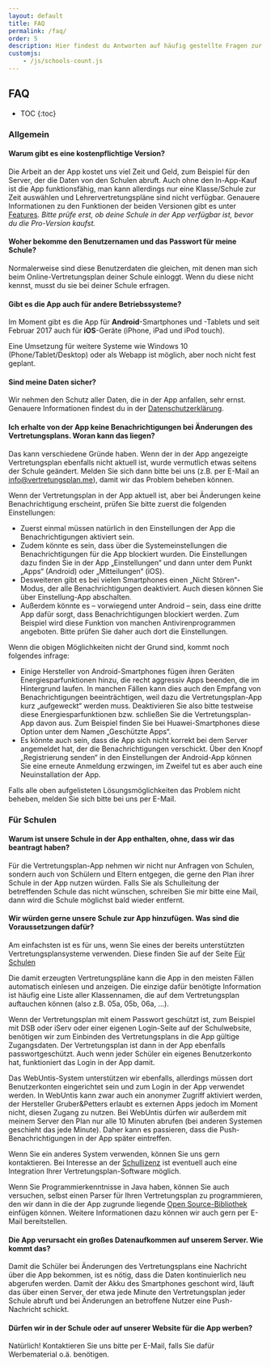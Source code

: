 ```yaml
---
layout: default
title: FAQ
permalink: /faq/
order: 5
description: Hier findest du Antworten auf häufig gestellte Fragen zur Vertretungsplan-App.
customjs:
    - /js/schools-count.js
---
```


FAQ
---

* TOC
{:toc}

### Allgemein

#### Warum gibt es eine kostenpflichtige Version?
Die Arbeit an der App kostet uns viel Zeit und Geld, zum Beispiel für den Server, der die Daten von den
Schulen abruft. Auch ohne den In-App-Kauf ist die App funktionsfähig, man kann allerdings nur eine Klasse/Schule
zur Zeit auswählen und Lehrervertretungspläne sind nicht verfügbar. Genauere Informationen zu den Funktionen der beiden
Versionen gibt es unter [Features](/features). *Bitte prüfe erst, ob deine Schule in der App verfügbar ist, bevor du
die Pro-Version kaufst.*

#### Woher bekomme den Benutzernamen und das Passwort für meine Schule?
Normalerweise sind diese Benutzerdaten die gleichen, mit denen man sich beim Online-Vertretungsplan deiner Schule
einloggt. Wenn du diese nicht kennst, musst du sie bei deiner Schule erfragen.

#### Gibt es die App auch für andere Betriebssysteme?
Im Moment gibt es die App für **Android**-Smartphones und -Tablets und seit Februar 2017 auch für **iOS**-Geräte
(iPhone, iPad und iPod touch).

Eine Umsetzung für weitere Systeme wie Windows 10 (Phone/Tablet/Desktop) oder als Webapp ist möglich, aber noch nicht
fest geplant.

#### Sind meine Daten sicher?
Wir nehmen den Schutz aller Daten, die in der App anfallen, sehr ernst. Genauere Informationen findest du in der
[Datenschutzerklärung](/datenschutz).

#### Ich erhalte von der App keine Benachrichtigungen bei Änderungen des Vertretungsplans. Woran kann das liegen?
Das kann verschiedene Gründe haben. Wenn der in der App angezeigte Vertretungsplan ebenfalls nicht aktuell ist, wurde
vermutlich etwas seitens der Schule geändert. Melden Sie sich dann bitte bei uns (z.B. per E-Mail an 
[info@vertretungsplan.me](mailto:info@vertretungsplan.me)), damit wir das Problem beheben können.
 
Wenn der Vertretungsplan in der App aktuell ist, aber bei Änderungen keine Benachrichtigung erscheint, prüfen Sie bitte zuerst die folgenden Einstellungen:
- Zuerst einmal müssen natürlich in den Einstellungen der App die Benachrichtigungen aktiviert sein.
- Zudem könnte es sein, dass über die Systemeinstellungen die Benachrichtigungen für die App blockiert wurden. Die 
Einstellungen dazu finden Sie in der App „Einstellungen“ und dann unter dem Punkt „Apps“ (Android) oder 
„Mitteilungen“ (iOS).
- Desweiteren gibt es bei vielen Smartphones einen „Nicht Stören“-Modus, der alle Benachrichtigungen deaktiviert. 
Auch diesen können Sie über Einstellung-App abschalten.
- Außerdem könnte es – vorwiegend unter Android – sein, dass eine dritte App dafür sorgt, dass Benachrichtigungen 
blockiert werden. Zum Beispiel wird diese Funktion von manchen Antivirenprogrammen angeboten. Bitte prüfen Sie daher 
auch dort die Einstellungen.

Wenn die obigen Möglichkeiten nicht der Grund sind, kommt noch folgendes infrage:

- Einige Hersteller von Android-Smartphones fügen ihren Geräten Energiesparfunktionen hinzu, die recht aggressiv Apps
 beenden, die im Hintergrund laufen. In manchen Fällen kann dies auch den Empfang von Benachrichtigungen 
 beeinträchtigen, weil dazu die Vertretungsplan-App kurz „aufgeweckt“ werden muss. Deaktivieren Sie also bitte 
 testweise diese Energiesparfunktionen bzw. schließen Sie die Vertretungsplan-App davon aus. Zum Beispiel finden Sie 
 bei Huawei-Smartphones diese Option unter dem Namen „Geschützte Apps“.
- Es könnte auch sein, dass die App sich nicht korrekt bei dem Server angemeldet hat, der die Benachrichtigungen 
verschickt. Über den Knopf „Registrierung senden“ in den Einstellungen der Android-App können Sie eine erneute 
Anmeldung erzwingen, im Zweifel tut es aber auch eine Neuinstallation der App.

Falls alle oben aufgelisteten Lösungsmöglichkeiten das Problem nicht beheben, melden Sie sich bitte bei uns per 
E-Mail.

### Für Schulen

#### Warum ist unsere Schule in der App enthalten, ohne, dass wir das beantragt haben?
Für die Vertretungsplan-App nehmen wir nicht nur Anfragen von Schulen, sondern auch von Schülern und Eltern entgegen,
die gerne den Plan ihrer Schule in der App nutzen würden. Falls Sie als Schulleitung der betreffenden Schule das
nicht wünschen, schreiben Sie mir bitte eine Mail, dann wird die Schule möglichst bald wieder entfernt.

#### Wir würden gerne unsere Schule zur App hinzufügen. Was sind die Voraussetzungen dafür?
Am einfachsten ist es für uns, wenn Sie eines der bereits unterstützten Vertretungsplansysteme verwenden. Diese finden
Sie auf der Seite [Für Schulen](/fuer-schulen)

Die damit erzeugten Vertretungspläne kann die App in den meisten Fällen automatisch einlesen und anzeigen. Die
einzige dafür benötigte Information ist häufig eine Liste aller Klassennamen, die auf dem Vertretungsplan auftauchen
können (also z.B. 05a, 05b, 06a, ...).

Wenn der Vertretungsplan mit einem Passwort geschützt ist, zum Beispiel mit DSB oder iServ oder einer eigenen
Login-Seite auf der Schulwebsite, benötigen wir zum Einbinden des Vertretungsplans in die App gültige Zugangsdaten.
Der Vertretungsplan ist dann in der App ebenfalls passwortgeschützt. Auch wenn jeder Schüler ein eigenes
Benutzerkonto hat, funktioniert das Login in der App damit.

Das WebUntis-System unterstützen wir ebenfalls, allerdings müssen dort Benutzerkonten eingerichtet sein und zum Login in
der App verwendet werden. In WebUntis kann zwar auch ein anonymer Zugriff aktiviert werden, der Hersteller
Gruber&Petters erlaubt es externen Apps jedoch im Moment nicht, diesen Zugang zu nutzen. Bei WebUntis dürfen wir
außerdem mit meinem Server den Plan nur alle 10 Minuten abrufen (bei anderen Systemen geschieht das jede Minute). Daher
kann es passieren, dass die Push-Benachrichtigungen in der App später eintreffen.

Wenn Sie ein anderes System verwenden, können Sie uns gern kontaktieren. Bei Interesse an der
[Schullizenz](/fuer-schulen/#vertretungsplan-pro--schullizenz) ist eventuell auch eine Integration Ihrer
Vertretungsplan-Software möglich.

Wenn Sie Programmierkenntnisse in Java haben, können Sie auch versuchen, selbst einen Parser für Ihren
Vertretungsplan zu programmieren, den wir dann in die der App zugrunde liegende [Open Source-Bibliothek](/open-source/)
einfügen können. Weitere Informationen dazu können wir auch gern per E-Mail bereitstellen.

#### Die App verursacht ein großes Datenaufkommen auf unserem Server. Wie kommt das?
Damit die Schüler bei Änderungen des Vertretungsplans eine Nachricht über die App bekommen, ist es nötig, dass die
Daten kontinuierlich neu abgerufen werden. Damit der Akku des Smartphones geschont wird, läuft das über einen Server,
der etwa jede Minute den Vertretungsplan jeder Schule abruft und bei Änderungen an betroffene Nutzer eine
Push-Nachricht schickt.

#### Dürfen wir in der Schule oder auf unserer Website für die App werben?
Natürlich! Kontaktieren Sie uns bitte per E-Mail, falls Sie dafür Werbematerial o.ä. benötigen.